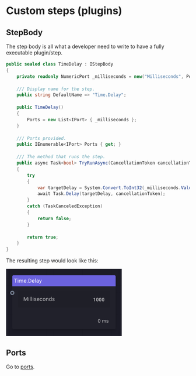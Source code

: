 # Custom steps (plugins)

## StepBody
The step body is all what a developer need to write to have a fully executable plugin/step.
```c#
public sealed class TimeDelay : IStepBody
{
    private readonly NumericPort _milliseconds = new("Milliseconds", PortDirection.Input, 1000, 0);

    /// Display name for the step.
    public string DefaultName => "Time.Delay";

    public TimeDelay()
    {
        Ports = new List<IPort> { _milliseconds };
    }
    
    /// Ports provided.
    public IEnumerable<IPort> Ports { get; }

    /// The method that runs the step.
    public async Task<bool> TryRunAsync(CancellationToken cancellationToken)
    {
        try
        {
            var targetDelay = System.Convert.ToInt32(_milliseconds.Value);
            await Task.Delay(targetDelay, cancellationToken);
        }
        catch (TaskCanceledException)
        {
            return false;
        }

        return true;
    }
}
```
The resulting step would look like this:

![Time.Delay Screenshot](../../img/TimeDelayStep.png)

## Ports
Go to [ports](../../ports.md).